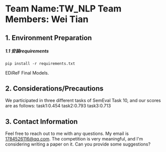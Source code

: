 # Team Name:TW_NLP    Team Members: Wei Tian

## 1. Environment Preparation

##### 1.1 安装requirements

```
pip install -r requirements.txt 
```
EDiReF Final Models.

## 2. Considerations/Precautions


We participated in three different tasks of SemEval Task 10, and our scores are as follows:
    task1:0.454
    task2:0.793
    task3:0.713




## 3. Contact Information

Feel free to reach out to me with any questions. My email is 1784526116@qq.com. The competition is very meaningful, and I'm considering writing a paper on it. Can you provide some suggestions?
